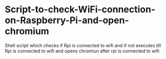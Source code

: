 # Script-to-check-WiFi-connection-on-Raspberry-Pi-and-open-chromium
Shell script which checks if Rpi is connected to wifi and if not executes till Rpi is connected to wifi and opens chromiun after rpi is connected to wifi 
